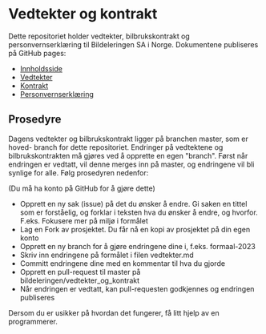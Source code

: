 Vedtekter og kontrakt
=====================

Dette repositoriet holder vedtekter, bilbrukskontrakt og personvernserklæring
til Bildeleringen SA i Norge. Dokumentene publiseres på GitHub pages:

* [Innholdsside](https://bildeleringen.github.io/vedtekter_og_kontrakt/)
* [Vedtekter](https://bildeleringen.github.io/vedtekter_og_kontrakt/vedtekter)
* [Kontrakt](https://bildeleringen.github.io/vedtekter_og_kontrakt/bilbrukskontrakt)
* [Personvernserklæring](https://bildeleringen.github.io/vedtekter_og_kontrakt/personvarnerklaring)

## Prosedyre

Dagens vedtekter og bilbrukskontrakt ligger på branchen master, som er hoved-
branch for dette repositoriet. Endringer på vedtektene og bilbrukskontrakten må
gjøres ved å opprette en egen "branch". Først når endringen er vedtatt, vil
denne merges inn på master, og endringene vil bli synlige for alle. Følg
prosedyren nedenfor:

(Du må ha konto på GitHub for å gjøre dette)

- Opprett en ny sak (issue) på det du ønsker å endre. Gi saken en tittel som er
  forståelig, og forklar i teksten hva du ønsker å endre, og hvorfor. F.eks.
  Fokusere mer på miljø i formålet
- Lag en Fork av prosjektet. Du får nå en kopi av prosjektet på din egen konto
- Opprett en ny branch for å gjøre endringene dine i, f.eks. formaal-2023
- Skriv inn endringene på formålet i filen vedtekter.md
- Committ endringene dine med en kommentar til hva du gjorde
- Opprett en pull-request til master på bildeleringen/vedtekter_og_kontrakt
- Når endringen er vedtatt, kan pull-requesten godkjennes og endringen
  publiseres

Dersom du er usikker på hvordan det fungerer, få litt hjelp av en programmerer.
